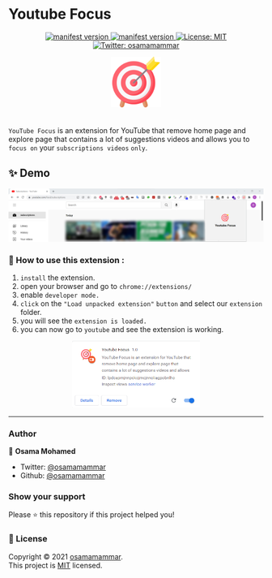 # Youtube Focus

<p align="center">

<a href="https://img.shields.io/github/manifest-json/v/osamamammar/extension-youtube-focus">
<img alt="manifest version" src="https://img.shields.io/github/manifest-json/v/osamamammar/extension-youtube-focus">
</a>

<a href="https://img.shields.io/github/downloads/osamamammar/extension-youtube-focus/total.svg">
<img alt="manifest version" src="https://img.shields.io/github/downloads/osamamammar/extension-youtube-focus/total.svg">
</a>

  <a href="https://github.com/osamamammar/extension-youtube-focus/blob/main/LICENSE">
    <img alt="License: MIT" src="https://img.shields.io/badge/license-MIT-yellow.svg" target="_blank" />

  </a>

  <a href="https://twitter.com/osamamammar">
    <img alt="Twitter: osamamammar" src="https://img.shields.io/twitter/follow/osamamammar.svg?style=social" target="_blank" />
  </a>
</p>

<p align="center">
  <img alt="extension logo" src="https://raw.githubusercontent.com/osamamammar/extension-youtube-focus/main/images/big-icon.png" width="100" height="100"style="
  margin-bottom: 20px;
  ">
  </p>

`YouTube Focus` is an extension for YouTube that remove home page and explore page that contains a lot of suggestions videos and allows you to <code>focus on</code> your `subscriptions videos` `only`.



## ✨ Demo

<img alt="demo image" src="./images/demo.jpg">

### 🚀 How to use this extension :

<ol>
  <li><code>install</code> the extension.</li>
  <li>open your browser and go to <code>chrome://extensions/ </code></li>
  <li>enable <code>developer mode.</code></li>
  <li><code>click</code> on the <code>"Load unpacked extension"</code> <code>button</code> and select our <code>extension</code> folder.</li>
  <li>you will see the <code>extension is loaded.</code></li>
  <li>you can now go to <code>youtube</code> and see the extension is working.</li>
  
</ol>

<p align="center">
<img alt="extension loaded" src="./images/extension-loaded.png" width= "50%">
</p>
  
---

### Author

👤 **Osama Mohamed**

- Twitter: [@osamamammar](https://twitter.com/osamamammar)
- Github: [@osamamammar](https://github.com/osamamammar)

### Show your support

Please ⭐️ this repository if this project helped you!

### 📝 License

Copyright © 2021 [osamamammar](https://github.com/osamamammar).<br />
This project is [MIT](https://github.com/osamamammar/extension-youtube-focus/blob/main/LICENSE) licensed.
